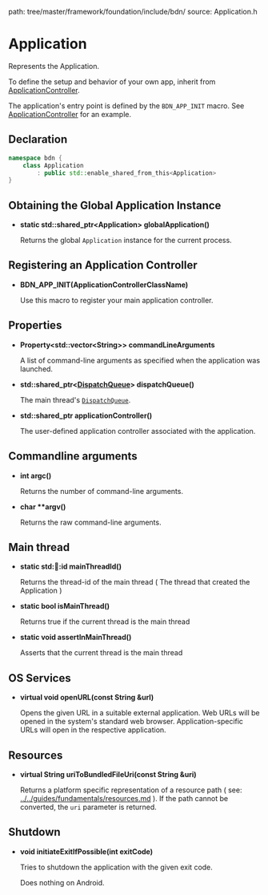 path: tree/master/framework/foundation/include/bdn/
source: Application.h

# Application

Represents the Application.

To define the setup and behavior of your own app, inherit from [ApplicationController](application_controller.md).

The application's entry point is defined by the `BDN_APP_INIT` macro. See [ApplicationController](application_controller.md) for an example.

## Declaration

```C++
namespace bdn {
	class Application 
		: public std::enable_shared_from_this<Application>
}
```

## Obtaining the Global Application Instance

* **static std::shared_ptr<Application\> globalApplication()**

	Returns the global `Application` instance for the current process.

## Registering an Application Controller

* **BDN_APP_INIT(ApplicationControllerClassName)**

	Use this macro to register your main application controller.

## Properties

* **Property<std::vector<String\>\> commandLineArguments**

	A list of command-line arguments as specified when the application was launched.

* **std::shared_ptr<[DispatchQueue](dispatch_queue.md)> dispatchQueue()**

	The main thread's [`DispatchQueue`](dispatch_queue.md).

* **std::shared_ptr<ApplicationController> applicationController()**

	The user-defined application controller associated with the application.

## Commandline arguments

* **int argc()**

	Returns the number of command-line arguments.

* **char \*\*argv()**

	Returns the raw command-line arguments.

## Main thread

* **static std::thread::id mainThreadId()**

	Returns the thread-id of the main thread ( The thread that created the Application )

* **static bool isMainThread()**

	Returns true if the current thread is the main thread

* **static void assertInMainThread()**

	Asserts that the current thread is the main thread

## OS Services

* **virtual void openURL(const String &url)**

	Opens the given URL in a suitable external application. Web URLs will be opened in the system's standard web browser. Application-specific URLs will open in the respective application.

## Resources

* **virtual String uriToBundledFileUri(const String &uri)**

	Returns a platform specific representation of a resource path ( see: [../../guides/fundamentals/resources.md](Resources) ). If the path cannot be converted, the `uri` parameter is returned.

## Shutdown

* **void initiateExitIfPossible(int exitCode)** 

	Tries to shutdown the application with the given exit code.

	Does nothing on Android.